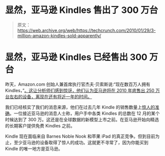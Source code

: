 # 显然，亚马逊 Kindles 售出了 300 万台

> 原文：<https://web.archive.org/web/https://techcrunch.com/2010/01/29/3-million-amazon-kindles-sold-apparently/>

# 显然，亚马逊 Kindles 已经售出 300 万台

昨天，Amazon.com 创始人兼首席执行官杰夫·贝索斯说:“现在数百万人拥有 Kindles，”[。这让分析师们感到惊讶，他们认为亚马逊将在 2010 年底售出 250 万台左右的设备，离现在还有将近一年的时间。](https://web.archive.org/web/20230404024719/http://finance.yahoo.com/news/Amazoncom-Announces-Fourth-bw-319363362.html?x=0&.v=1)

我们已经核实了我们的消息来源，他们在过去几年 Kindle 的销售数量上[惊人的准确](https://web.archive.org/web/20230404024719/https://techcrunch.com/2009/04/16/300000-kindle-2s-sold-to-date/)。一位接近亚马逊的消息人士称，用户手中各类 Kindles 的总数在 12 月的某个时候达到了 300 万。这还是在全球数据的新模型上市之前。在亚马逊开始向精选的长期客户提供免费 Kindles 之前。

Kindle 现在面临来自 Barnes Noble Nook 和苹果 iPad 的真正竞争。但到目前为止，至少亚马逊的设备取得了惊人的成功。这就更不寻常了，因为你能买到 Kindle 的唯一地方是亚马逊。